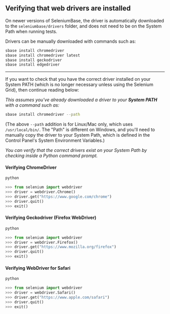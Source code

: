 ## Verifying that web drivers are installed

On newer versions of SeleniumBase, the driver is automatically downloaded to the ``seleniumbase/drivers`` folder, and does not need to be on the System Path when running tests.

Drivers can be manually downloaded with commands such as:

```bash
sbase install chromedriver
sbase install chromedriver latest
sbase install geckodriver
sbase install edgedriver
```

--------

If you want to check that you have the correct driver installed on your System PATH (which is no longer necessary unless using the Selenium Grid), then continue reading below:

*This assumes you've already downloaded a driver to your **System PATH** with a command such as:*

```bash
sbase install chromedriver --path
```

(The above ``--path`` addition is for Linux/Mac only, which uses ``/usr/local/bin/``. The "Path" is different on Windows, and you'll need to manually copy the driver to your System Path, which is defined in the Control Panel's System Environment Variables.)

*You can verify that the correct drivers exist on your System Path by checking inside a Python command prompt.*

#### Verifying ChromeDriver

```bash
python
```

```python
>>> from selenium import webdriver
>>> driver = webdriver.Chrome()
>>> driver.get("https://www.google.com/chrome")
>>> driver.quit()
>>> exit()
```

#### Verifying Geckodriver (Firefox WebDriver)

```bash
python
```

```python
>>> from selenium import webdriver
>>> driver = webdriver.Firefox()
>>> driver.get("https://www.mozilla.org/firefox")
>>> driver.quit()
>>> exit()
```

#### Verifying WebDriver for Safari

```bash
python
```

```python
>>> from selenium import webdriver
>>> driver = webdriver.Safari()
>>> driver.get("https://www.apple.com/safari")
>>> driver.quit()
>>> exit()
```
